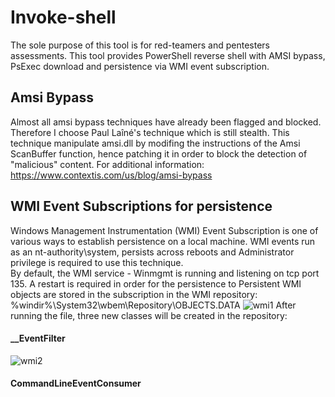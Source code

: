# Invoke-shell
The sole purpose of this tool is for red-teamers and pentesters assessments.
This tool provides PowerShell reverse shell with AMSI bypass, PsExec download and persistence via WMI event subscription.

## Amsi Bypass
Almost all amsi bypass techniques have already been flagged and blocked. Therefore I choose Paul Laîné's technique which is still stealth. This technique manipulate amsi.dll by modifing the instructions of the Amsi ScanBuffer function, hence patching it in order to block the detection of "malicious" content.
    For additional information: https://www.contextis.com/us/blog/amsi-bypass

## WMI Event Subscriptions for persistence
Windows Management Instrumentation (WMI) Event Subscription is one of various ways to establish persistence on a local machine.
WMI events run as an nt-authority\system, persists across reboots and Administrator privilege is required to use this technique.      
By default, the WMI service - Winmgmt is running and listening on tcp port 135.
A restart is required in order for the persistence to 
Persistent WMI objects are stored in the subscription in the WMI repository:
%windir%\System32\wbem\Repository\OBJECTS.DATA
![wmi1](https://user-images.githubusercontent.com/90933102/134239803-e1effd09-792f-4c3b-ad9f-dc8ae2a1c496.PNG)
After running the file, three new classes will be created in the repository:
#### __EventFilter
![wmi2](https://user-images.githubusercontent.com/90933102/134240537-b9e6d81b-46ff-49ad-8b64-5005d74e3eb1.PNG)
#### CommandLineEventConsumer

